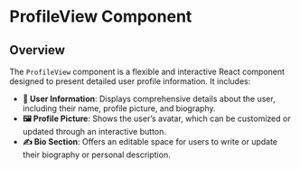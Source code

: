 # ProfileView Component

## Overview

The `ProfileView` component is a flexible and interactive React component designed to present detailed user profile information. It includes:

- **👤 User Information**: Displays comprehensive details about the user, including their name, profile picture, and biography.
- **🖼️ Profile Picture**: Shows the user’s avatar, which can be customized or updated through an interactive button.
- **✍️ Bio Section**: Offers an editable space for users to write or update their biography or personal description.